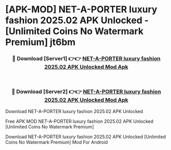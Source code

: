 # [APK-MOD] NET-A-PORTER  luxury fashion 2025.02 APK Unlocked - [Unlimited Coins No Watermark Premium] jt6bm



<div align="center">
<h3>🔴 Download [Server1] 👉👉 <a href="https://momento.my/?title=NET-A-PORTER__luxury_fashion_2025.02_APK_Unlocked">NET-A-PORTER  luxury fashion 2025.02 APK Unlocked Mod Apk</a></h3><br>

<h3>🔴 Download [Server2] 👉👉 <a href="https://momento.my/?title=NET-A-PORTER__luxury_fashion_2025.02_APK_Unlocked">NET-A-PORTER  luxury fashion 2025.02 APK Unlocked Mod Apk</a></h3>
</div>



Download NET-A-PORTER  luxury fashion 2025.02 APK Unlocked 

Free APK MOD NET-A-PORTER  luxury fashion 2025.02 APK Unlocked [Unlimited Coins No Watermark Premium]

Download NET-A-PORTER  luxury fashion 2025.02 APK Unlocked [Unlimited Coins No Watermark Premium] Mod For Android

